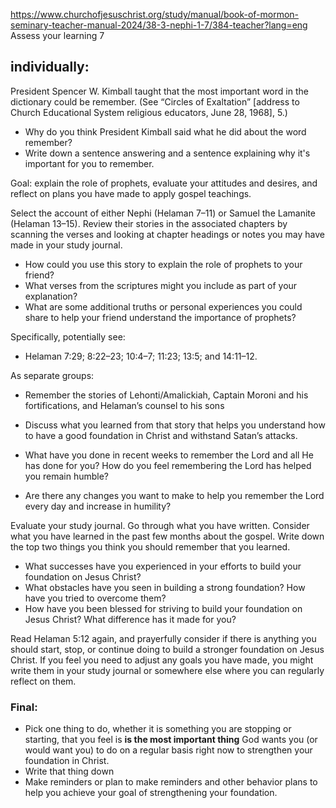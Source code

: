 https://www.churchofjesuschrist.org/study/manual/book-of-mormon-seminary-teacher-manual-2024/38-3-nephi-1-7/384-teacher?lang=eng
Assess your learning 7

## individually:
President Spencer W. Kimball taught that the most important word in the dictionary could be remember. (See “Circles of Exaltation” [address to Church Educational System religious educators, June 28, 1968], 5.)
- Why do you think President Kimball said what he did about the word remember? 
- Write down a sentence answering and a sentence explaining why it's important for you to remember.


Goal: explain the role of prophets, evaluate your attitudes and desires, and reflect on plans you have made to apply gospel teachings.

Select the account of either Nephi (Helaman 7–11) or Samuel the Lamanite (Helaman 13–15). Review their stories in the associated chapters by scanning the verses and looking at chapter headings or notes you may have made in your study journal.
- How could you use this story to explain the role of prophets to your friend?
- What verses from the scriptures might you include as part of your explanation?
- What are some additional truths or personal experiences you could share to help your friend understand the importance of prophets?


Specifically, potentially see:
- Helaman 7:29; 8:22–23; 10:4–7; 11:23; 13:5; and 14:11–12.

As separate groups: 
- Remember the stories of Lehonti/Amalickiah, Captain Moroni and his fortifications, and Helaman’s counsel to his sons
- Discuss what you learned from that story that helps you understand how to have a good foundation in Christ and withstand Satan’s attacks.

- What have you done in recent weeks to remember the Lord and all He has done for you? How do you feel remembering the Lord has helped you remain humble?
- Are there any changes you want to make to help you remember the Lord every day and increase in humility?


Evaluate your study journal. Go through what you have written. Consider what you have learned in the past few months about the gospel. Write down the top two things you think you should remember that you learned.

- What successes have you experienced in your efforts to build your foundation on Jesus Christ?
- What obstacles have you seen in building a strong foundation? How have you tried to overcome them?
- How have you been blessed for striving to build your foundation on Jesus Christ? What difference has it made for you?

Read Helaman 5:12 again, and prayerfully consider if there is anything you should start, stop, or continue doing to build a stronger foundation on Jesus Christ. If you feel you need to adjust any goals you have made, you might write them in your study journal or somewhere else where you can regularly reflect on them.

### Final: 
- Pick one thing to do, whether it is something you are stopping or starting, that you feel is **is the most important thing** God wants you (or would want you) to do on a regular basis right now to strengthen your foundation in Christ. 
- Write that thing down
- Make reminders or plan to make reminders and other behavior plans to help you achieve your goal of strengthening your foundation.
